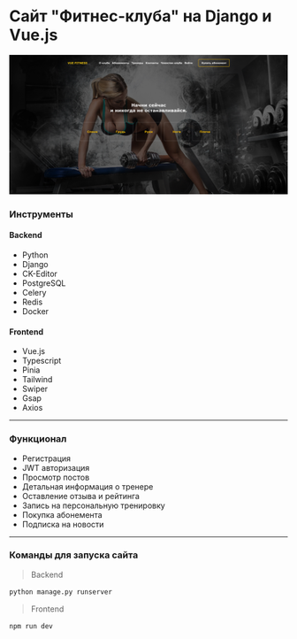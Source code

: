 # Сайт "Фитнес-клуба" на Django и Vue.js

![Django](./frontend/src/assets/screen.png)

### Инструменты

#### Backend

- Python
- Django
- CK-Editor
- PostgreSQL
- Celery
- Redis
- Docker

#### Frontend

- Vue.js
- Typescript
- Pinia
- Tailwind
- Swiper
- Gsap
- Axios

---

### Функционал

- Регистрация
- JWT авторизация
- Просмотр постов
- Детальная информация о тренере
- Оставление отзыва и рейтинга
- Запись на персональную тренировку
- Покупка абонемента
- Подписка на новости

---

### Команды для запуска сайта

> Backend

```bash
python manage.py runserver
```

> Frontend

```bash
npm run dev
```
